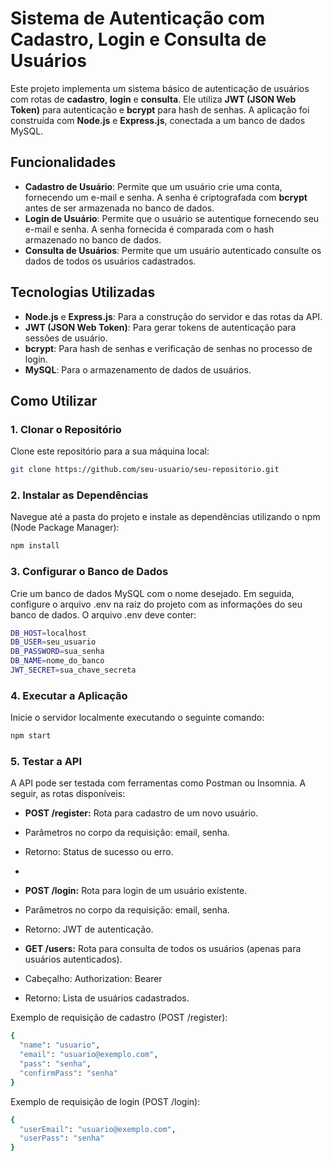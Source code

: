 # Sistema de Autenticação com Cadastro, Login e Consulta de Usuários

Este projeto implementa um sistema básico de autenticação de usuários com rotas de **cadastro**, **login** e **consulta**. Ele utiliza **JWT (JSON Web Token)** para autenticação e **bcrypt** para hash de senhas. A aplicação foi construída com **Node.js** e **Express.js**, conectada a um banco de dados MySQL.

## Funcionalidades

- **Cadastro de Usuário**: Permite que um usuário crie uma conta, fornecendo um e-mail e senha. A senha é criptografada com **bcrypt** antes de ser armazenada no banco de dados.
- **Login de Usuário**: Permite que o usuário se autentique fornecendo seu e-mail e senha. A senha fornecida é comparada com o hash armazenado no banco de dados.
- **Consulta de Usuários**: Permite que um usuário autenticado consulte os dados de todos os usuários cadastrados.

## Tecnologias Utilizadas

- **Node.js** e **Express.js**: Para a construção do servidor e das rotas da API.
- **JWT (JSON Web Token)**: Para gerar tokens de autenticação para sessões de usuário.
- **bcrypt**: Para hash de senhas e verificação de senhas no processo de login.
- **MySQL**: Para o armazenamento de dados de usuários.

## Como Utilizar

### 1. Clonar o Repositório

Clone este repositório para a sua máquina local:

```bash
git clone https://github.com/seu-usuario/seu-repositorio.git
```

### 2. Instalar as Dependências
Navegue até a pasta do projeto e instale as dependências utilizando o npm (Node Package Manager):

```bash
npm install
```

### 3. Configurar o Banco de Dados
Crie um banco de dados MySQL com o nome desejado. Em seguida, configure o arquivo .env na raiz do projeto com as informações do seu banco de dados. O arquivo .env deve conter:

```bash
DB_HOST=localhost
DB_USER=seu_usuario
DB_PASSWORD=sua_senha
DB_NAME=nome_do_banco
JWT_SECRET=sua_chave_secreta
```
### 4. Executar a Aplicação
Inicie o servidor localmente executando o seguinte comando:

```bash
npm start
```
### 5. Testar a API
A API pode ser testada com ferramentas como Postman ou Insomnia. A seguir, as rotas disponíveis:

- **POST /register:** Rota para cadastro de um novo usuário.

 - Parâmetros no corpo da requisição: email, senha.
 - Retorno: Status de sucesso ou erro.
 - 
- **POST /login:** Rota para login de um usuário existente.

 - Parâmetros no corpo da requisição: email, senha.
 - Retorno: JWT de autenticação. 
- **GET /users:** Rota para consulta de todos os usuários (apenas para usuários autenticados).

 - Cabeçalho: Authorization: Bearer <token>
 - Retorno: Lista de usuários cadastrados.
  
Exemplo de requisição de cadastro (POST /register):

```bash
{
  "name": "usuario",
  "email": "usuario@exemplo.com",
  "pass": "senha",
  "confirmPass": "senha"
}
```
Exemplo de requisição de login (POST /login):
```bash
{
  "userEmail": "usuario@exemplo.com",
  "userPass": "senha"
}


